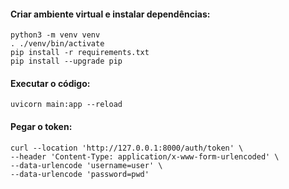 
#### Criar ambiente virtual e instalar dependências:
```
python3 -m venv venv
. ./venv/bin/activate
pip install -r requirements.txt                     
pip install --upgrade pip
```


#### Executar o código: 

```
uvicorn main:app --reload
```

#### Pegar o token:
```
curl --location 'http://127.0.0.1:8000/auth/token' \
--header 'Content-Type: application/x-www-form-urlencoded' \
--data-urlencode 'username=user' \
--data-urlencode 'password=pwd'
````




